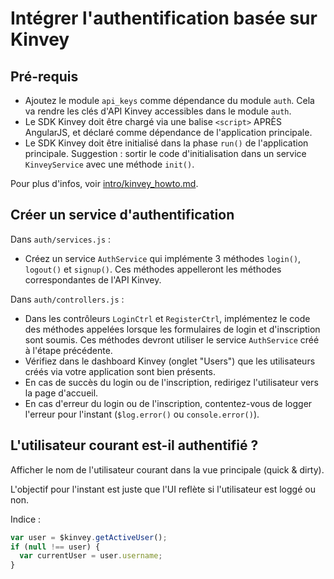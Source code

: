 Intégrer l'authentification basée sur Kinvey
============================================

Pré-requis
----------

- Ajoutez le module `api_keys` comme dépendance du module `auth`. Cela va rendre les clés d'API Kinvey accessibles dans le module `auth`.
- Le SDK Kinvey doit être chargé via une balise `<script>` APRÈS AngularJS, et déclaré comme dépendance de l'application principale.
- Le SDK Kinvey doit être initialisé dans la phase `run()` de l'application principale. Suggestion : sortir le code d'initialisation dans un service `KinveyService` avec une méthode `init()`.

Pour plus d'infos, voir [intro/kinvey_howto.md](../intro/kinvey_howto.md).

Créer un service d'authentification
-----------------------------------

Dans `auth/services.js` :

- Créez un service `AuthService` qui implémente 3 méthodes `login()`, `logout()` et `signup()`. Ces méthodes appelleront les méthodes correspondantes de l'API Kinvey.

Dans `auth/controllers.js` :

- Dans les contrôleurs `LoginCtrl` et `RegisterCtrl`, implémentez le code des méthodes appelées lorsque les formulaires de login et d'inscription sont soumis. Ces méthodes devront utiliser le service `AuthService` créé à l'étape précédente.
- Vérifiez dans le dashboard Kinvey (onglet "Users") que les utilisateurs créés via votre application sont bien présents.
- En cas de succès du login ou de l'inscription, redirigez l'utilisateur vers la page d'accueil.
- En cas d'erreur du login ou de l'inscription, contentez-vous de logger l'erreur pour l'instant (`$log.error()` ou `console.error()`).

L'utilisateur courant est-il authentifié ?
------------------------------------------

Afficher le nom de l'utilisateur courant dans la vue principale (quick & dirty).

L'objectif pour l'instant est juste que l'UI reflète si l'utilisateur est loggé ou non.

Indice :

```js
var user = $kinvey.getActiveUser();
if (null !== user) {
  var currentUser = user.username;
}
```
